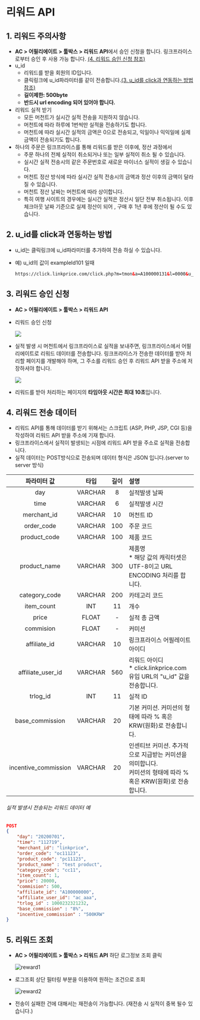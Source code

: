 # 리워드 API


## 1. <a name="warning">리워드 주의사항</a>

- **AC > 어필리에이트 > 툴박스 > 리워드 API**에서 승인 신청을 합니다. 링크프라이스로부터 승인 후 사용 가능 합니다.
    [(4. 리워드 승인 신청 참조)](#rewardJoin)
- u_id
    - 리워드를 받을 회원의 ID입니다.
    - 클릭링크에 u_id파라미터를 같이 전송합니다.[(3. u_id를 click과 연동하는 방법 참조)](#uid)
    - **길이제한: 500byte**
    - **반드시 url encoding 되어 있어야 합니다.**
- 리워드 실적 받기
    - 모든 머천트가 실시간 실적 전송을 지원하지 않습니다.
    - 머천트에 따라 하루에 1번씩만 실적을 전송하기도 합니다.
    - 머천트에 따라 실시간 실적의 금액은 0으로 전송되고, 익일이나 익익일에 실제 금액이 전송되기도 합니다.
- 하나의 주문은 링크프라이스를 통해 리워드를 받은 이후에, 정산 과정에서 
    - 주문 하나의 전체 실적이 취소되거나 또는 일부 실적이 취소 될 수 있습니다.
    - 실시간 실적 전송시의 같은 주문번호로 새로운 마이너스 실적이 생길 수 있습니다.
    - 머천트 정산 방식에 따라 실시간 실적 전송시의 금액과 정산 이후의 금액이 달라질 수 있습니다.
    - 머천트 정산 날짜는 머천트에 따라 상이합니다.
    - 특히 여행 사이트의 경우에는 실시간 실적은 정산시 일단 전부 취소됩니다. 이후 체크아웃 날짜 기준으로 실제 정산이 되어 , 구매 후 1년 후에 정산이 될 수도 있습니다.



## 2. <a name="uid">u_id를 click과 연동하는 방법</a>

- u_id는 클릭링크에 u_id파라미터를 추가하여 전송 하실 수 있습니다.

- 예) u_id의 값이 exampleId101 일때

    ```html
    https://click.linkprice.com/click.php?m=tmon&a=A100000131&l=0000&u_id=exampleId101
    ```



## 3. <a name="rewardJoin">리워드 승인 신청</a>

- **AC > 어필리에이트 > 툴박스 > 리워드 API** 

- 리워드 승인 신청

    ![](https://raw.githubusercontent.com/linkprice/AffiliateSetup/master/reward_request.png)

- 실적 발생 시 머천트에서 링크프라이스로 실적을 보내주면, 링크프라이스에서 어필리에이트로 리워드 데이터를 전송합니다. 링크프라이스가 전송한 데이터를 받아 처리할 페이지를 개발해야 하며, 그 주소를 리워드 승인 후 리워드 API 받을 주소에 저장하셔야 합니다.

    ![](https://raw.githubusercontent.com/linkprice/AffiliateSetup/master/reward_url.png)

- 리워드를 받아 처리하는 페이지의 **타임아웃 시간은 최대 10초**입니다.




## 4. 리워드 전송 데이터
- 리워드 API를 통해 데이터를 받기 위해서는 스크립트 (ASP, PHP, JSP, CGI 등)을 작성하여 리워드 API 받을 주소에 기재 합니다.
- 링크프라이스에서 실적이 발생되는 시점에 리워드 API 받을 주소로 실적을 전송합니다.
- 실적 데이터는 POST방식으로 전송되며 데이터 형식은 JSON 입니다.(server to server 방식)

|     파라미터 값      |  타입   | 길이 | 설명                                                         |
| :------------------: | :-----: | :--: | :----------------------------------------------------------- |
|         day          | VARCHAR |  8   | 실적발생 날짜                                                |
|         time         | VARCHAR |  6   | 실적발생 시간                                                |
|     merchant_id      | VARCHAR |  10  | 머천트 ID                                                    |
|      order_code      | VARCHAR | 100  | 주문 코드                                                    |
|     product_code     | VARCHAR | 100  | 제품 코드                                                    |
|     product_name     | VARCHAR | 300  | 제품명<br />* 해당 값의 캐릭터셋은 UTF-8이고 URL ENCODING 처리를 합니다. |
|    category_code     | VARCHAR | 200  | 카테고리 코드                                                |
|      item_count      |   INT   |  11  | 개수                                                         |
|        price         |  FLOAT  |  -   | 실적 총 금액                                                 |
|      commision       |  FLOAT  |  -   | 커미션                                                       |
|     affiliate_id     | VARCHAR |  10  | 링크프라이스 어필레이트 아이디                               |
|  affiliate_user_id   | VARCHAR | 560  | 리워드 아이디<br />* click.linkprice.com 유입 URL의 "u_id" 값을 전송합니다. |
|       trlog_id       |   INT   |  11  | 실적 ID                                                      |
|   base_commission    | VARCHAR |  20  | 기본 커미션. 커미션의 형태에 따라 % 혹은 KRW(원화)로 전송합니다. |
| incentive_commission | VARCHAR |  20  | 인센티브 커미션. 추가적으로 지급받는 커미션을 의미합니다.<br /> 커미션의 형태에 따라 % 혹은 KRW(원화)로 전송합니다. |

###### 실적 발생시 전송되는 리워드 데이터 예
```json
POST
{
    "day": "20200701",
    "time": "112719",
    "merchant_id": "linkprice",
    "order_code": "oc11123",
    "product_code": "pc11123",
    "product_name" : "test product",
    "category_code": "cc11",
    "item_count": 1,
    "price": 20000,
    "commision": 500,
    "affiliate_id": "A100000000",
    "affiliate_user_id": "ac_aaa",
    "trlog_id" : 1000232321232,
    "base_commission" : "8%",
    "incentive_commission" : "500KRW"
}
```



## 5. 리워드 조회

- **AC > 어필리에이트 > 툴박스 > 리워드 API** 하단 로그정보 조회 클릭

    ![reward1](https://raw.githubusercontent.com/linkprice/AffiliateSetup/master/reward1.png)

- 로그조회 상단 필터링 부분을 이용하여 원하는 조건으로 조회

    ![reward2](https://raw.githubusercontent.com/linkprice/AffiliateSetup/master/reward2.png)

- 전송이 실패한 건에 대해서는 재전송이 가능합니다.
    (재전송 시 실적이 중복 될수 있습니다.)
